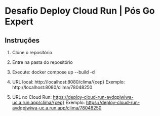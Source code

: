 # Desafio Deploy Cloud Run | Pós Go Expert

## Instruções
1. Clone o repositório
2. Entre na pasta do repositório
3. Execute: docker compose up --build -d
4. URL local: http://localhost:8080/clima/{cep}
    Exemplo: http://localhost:8080/clima/78048250

5. URL no Cloud Run: https://deploy-cloud-run-avdqpjwiwa-uc.a.run.app/clima/{cep}
    Exemplo: https://deploy-cloud-run-avdqpjwiwa-uc.a.run.app/clima/78048250